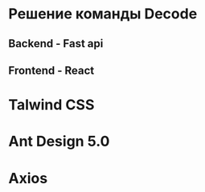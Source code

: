 # Решение команды Decode

## Backend - Fast api
## Frontend - React
# Talwind CSS
# Ant Design 5.0
# Axios